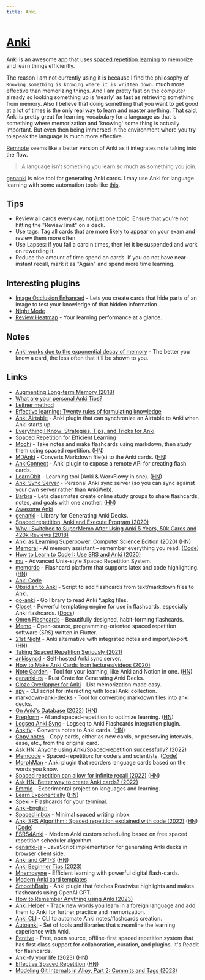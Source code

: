 ```yaml
---
title: Anki
---
```


# [Anki](https://apps.ankiweb.net)

Anki is an awesome app that uses [spaced repetition learning](http://en.wikipedia.org/wiki/Spaced_repetition) to memorize and learn things efficiently.

The reason I am not currently using it is because I find the philosophy of `Knowing something is knowing where it is written down.` much more effective than memorizing things. And I am pretty fast on the computer already so looking something up is 'nearly' as fast as retrieving something from memory. Also I believe that doing something that you want to get good at a lot of times is the only real way to learn and master anything. That said, Anki is pretty great for learning vocabulary for a language as that is something where memorization and 'knowing' some thing is actually important. But even then being immersed in the environment where you try to speak the language is much more effective.

[Remnote](https://www.remnote.com/) seems like a better version of Anki as it integrates note taking into the flow.

> A language isn’t something you learn so much as something you join.

[genanki](https://github.com/kerrickstaley/genanki) is nice tool for generating Anki cards. I may use Anki for language learning with some automation tools like [this](https://github.com/chenlijun99/autoanki).

## Tips

- Review all cards every day, not just one topic. Ensure that you're not hitting the "Review limit" on a deck.
- Use tags: Tag all cards that are more likely to appear on your exam and review them more often.
- Use Lapses: if you fail a card n times, then let it be suspended and work on rewording it.
- Reduce the amount of time spend on cards. If you do not have near-instant recall, mark it as "Again" and spend more time learning.

## Interesting plugins

- [Image Occlusion Enhanced](https://ankiweb.net/shared/info/1111933094) - Lets you create cards that hide parts of an image to test your knowledge of that hidden information.
- [Night Mode](https://github.com/krassowski/Anki-Night-Mode)
- [Review Heatmap](https://github.com/glutanimate/review-heatmap) - Your learning performance at a glance.

## Notes

- [Anki works due to the exponential decay of memory](https://www.reddit.com/r/Anki/comments/75bzzc/anki_overwhelms_me/) - The better you know a card, the less often that it'll be shown to you.

## Links

- [Augmenting Long-term Memory (2018)](http://augmentingcognition.com/ltm.html)
- [What are your personal Anki Tips?](https://www.reddit.com/r/Anki/comments/6npee3/what_are_your_personal_anki_tips/)
- [Leitner method](https://drive.google.com/file/d/0BzlHy07nfEjOQ2hXWjU3LWpDdmc/view)
- [Effective learning: Twenty rules of formulating knowledge](https://www.supermemo.com/en/articles/20rules)
- [Anki Airtable](https://github.com/sirupsen/anki-airtable) - Anki plugin that can synchronize an Airtable to Anki when Anki starts up.
- [Everything I Know: Strategies, Tips, and Tricks for Anki](https://senrigan.io/blog/everything-i-know-strategies-tips-and-tricks-for-spaced-repetition-anki)
- [Spaced Repetition for Efficient Learning](https://www.gwern.net/Spaced-repetition)
- [Mochi](https://mochi.cards/) - Take notes and make flashcards using markdown, then study them using spaced repetition. ([HN](https://news.ycombinator.com/item?id=20029466))
- [MDAnki](https://github.com/ashlinchak/mdanki) - Converts Markdown file(s) to the Anki cards. ([HN](https://news.ycombinator.com/item?id=22385408))
- [AnkiConnect](https://github.com/FooSoft/anki-connect) - Anki plugin to expose a remote API for creating flash cards.
- [LearnObit](https://learnobit-36a54.web.app/) - Learning tool (Anki & WorkFlowy in one). ([HN](https://news.ycombinator.com/item?id=22823320))
- [Anki Sync Server](https://github.com/ankicommunity/anki-sync-server) - Personal Anki sync server (so you can sync against your own server rather than AnkiWeb).
- [Barbra](https://barbra.io/) - Lets classmates create online study groups to share flashcards, notes, and goals with one another. ([HN](https://news.ycombinator.com/item?id=22943075))
- [Awesome Anki](https://github.com/tianshanghong/awesome-anki)
- [genanki](https://github.com/kerrickstaley/genanki) - Library for Generating Anki Decks.
- [Spaced repetition, Anki and Execute Program (2020)](https://mike.place/2020/executeprogram/)
- [Why I Switched to SuperMemo After Using Anki 5 Years, 50k Cards and 420k Reviews (2018)](https://www.masterhowtolearn.com/2018-10-28-why-i-switched-to-supermemo/)
- [Anki as Learning Superpower: Computer Science Edition (2020)](https://www.gresearch.co.uk/article/anki-as-learning-superpower-computer-science-edition/) ([HN](https://news.ycombinator.com/item?id=24878171))
- [Memorai](https://memorai.humanloop.ml/) - AI memory assistant – remember everything you read. ([Code](https://github.com/humanloop/memorai))
- [How to Learn to Code I: Use SRS and Anki (2020)](https://www.youtube.com/watch?v=kshXDo8psj8)
- [mu](https://github.com/ticki/mu) - Advanced Unix-style Spaced Repetition System.
- [memordo](https://memordo.com/) - Flashcard platform that supports latex and code highlighting. ([HN](https://news.ycombinator.com/item?id=25558420))
- [Anki Code](https://github.com/ankitects/anki)
- [Obsidian to Anki](https://github.com/Pseudonium/Obsidian_to_Anki) - Script to add flashcards from text/markdown files to Anki.
- [go-anki](https://github.com/flimzy/anki) - Go library to read Anki \*.apkg files.
- [Closet](https://github.com/hgiesel/closet) - Powerful templating engine for use in flashcards, especially Anki flashcards. ([Docs](https://closetengine.com/))
- [Omen Flashcards](https://omen.cards/) - Beautifully designed, habit-forming flashcards.
- [Memo](https://github.com/olmps/memo) - Open-source, programming-oriented spaced repetition software (SRS) written in Flutter.
- [21st Night](https://get21stnight.com/) - Anki alternative with integrated notes and import/export. ([HN](https://news.ycombinator.com/item?id=27662266))
- [Taking Spaced Repetition Seriously (2021)](https://blog.jethro.dev/posts/taking_srs_seriously/)
- [ankisyncd](https://github.com/tsudoko/anki-sync-server) - Self-hosted Anki sync server.
- [How to Make Anki Cards from lectures/videos (2020)](https://www.youtube.com/watch?v=K6C9TpEq2lA)
- [Note Garden](https://notegarden.web.app/) - Tool for your learning, like Anki and Notion in one. ([HN](https://news.ycombinator.com/item?id=28400446))
- [genanki-rs](https://github.com/yannickfunk/genanki-rs) - Rust Crate for Generating Anki Decks.
- [Cloze Overlapper for Anki](https://github.com/glutanimate/cloze-overlapper) - List memorization made easy.
- [apy](https://github.com/lervag/apy) - CLI script for interacting with local Anki collection.
- [markdown-anki-decks](https://github.com/lukesmurray/markdown-anki-decks) - Tool for converting markdown files into anki decks.
- [On Anki's Database (2022)](https://www.natemeyvis.com/writing/on-ankis-database-structure/) ([HN](https://news.ycombinator.com/item?id=30427549))
- [Prepform](https://prepform.com/) - AI and spaced-repetition to optimize learning. ([HN](https://news.ycombinator.com/item?id=30631991))
- [Logseq Anki Sync](https://github.com/debanjandhar12/logseq-anki-sync) - Logseq to Anki Flashcards integration plugin.
- [Ankify](https://ankify.krxiang.com/) - Converts notes to Anki cards. ([HN](https://news.ycombinator.com/item?id=31294306))
- [Copy notes](https://github.com/Arthur-Milchior/anki-copy-note) - Copy cards, either as new cards, or preserving intervals, ease, etc., from the original card.
- [Ask HN: Anyone using Anki/Spaced-repetition successfully? (2022)](https://news.ycombinator.com/item?id=31872982)
- [Memcode](https://www.memcode.com/) - Spaced-repetition: for coders and scientists. ([Code](https://github.com/lakesare/memcode))
- [MorphMan](https://github.com/kaegi/MorphMan) - Anki plugin that reorders language cards based on the words you know.
- [Spaced repetition can allow for infinite recall (2022)](https://www.efavdb.com/memory%20recall) ([HN](https://news.ycombinator.com/item?id=32381206))
- [Ask HN: Better way to create Anki cards? (2022)](https://news.ycombinator.com/item?id=32397162)
- [Emmio](https://github.com/enzet/Emmio) - Experimental project on languages and learning.
- [Learn Exponentially](https://saveall.ai/blog/learn-exponentially) ([HN](https://news.ycombinator.com/item?id=33140527))
- [Speki](https://github.com/TBS1996/speki) - Flashcards for your terminal.
- [Anki-English](https://github.com/wesselb/anki-english)
- [Spaced inbox](https://github.com/riceissa/spaced-inbox) - Minimal spaced writing inbox.
- [Anki SRS Algorithm : Spaced repetition explained with code (2022)](https://www.juliensobczak.com/inspect/2022/05/30/anki-srs.html) ([HN](https://news.ycombinator.com/item?id=34152100)) ([Code](https://github.com/julien-sobczak/anki-srs-under-the-hood))
- [FSRS4Anki](https://github.com/open-spaced-repetition/fsrs4anki) - Modern Anki custom scheduling based on free spaced repetition scheduler algorithm.
- [genanki-js](https://github.com/krmanik/genanki-js) - JavaScript implementation for generating Anki decks in browser client side.
- [Anki and GPT-3](https://github.com/AndrewJudson/ankiextension) ([HN](https://news.ycombinator.com/item?id=34622913))
- [Anki Beginner Tips (2023)](https://eitherway.io/posts/anki-beginner-tips/)
- [Mnemosyne](https://github.com/mnemosyne-proj/mnemosyne) - Efficient learning with powerful digital flash-cards.
- [Modern Anki card templates](https://github.com/b3nj5m1n/moderncardthemes)
- [SmoothBrain](https://github.com/alexbowe/smoothbrain) - Anki plugin that fetches Readwise highlights and makes flashcards using OpenAI GPT.
- [How to Remember Anything using Anki (2023)](https://rachel.fast.ai/posts/2023-02-21-anki/)
- [Anki Helper](https://github.com/MarcusXavierr/anki-helper) - Track new words you learn in a foreign language and add them to Anki for further practice and memorization.
- [Anki CLI](https://github.com/julien-sobczak/anki-cli) - CLI to automate Anki notes/flashcards creation.
- [Autoanki](https://github.com/chenlijun99/autoanki) - Set of tools and libraries that streamline the learning experience with Anki.
- [Pentive](https://github.com/AlexErrant/Pentive) - Free, open source, offline-first spaced repetition system that has first class support for collaboration, curation, and plugins. It's Reddit for flashcards.
- [Anki-fy your life (2023)](https://abouttolearn.substack.com/p/anki-fy-your-life) ([HN](https://news.ycombinator.com/item?id=35209775))
- [Effective Spaced Repetition](https://borretti.me/article/effective-spaced-repetition) ([HN](https://news.ycombinator.com/item?id=35511357))
- [Modeling Git Internals in Alloy, Part 2: Commits and Tags (2023)](https://bytes.zone/posts/modeling-git-internals-in-alloy-part-2-commits-and-tags/)
